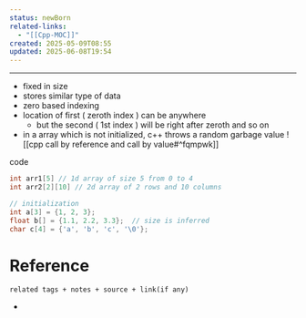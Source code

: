 ```yaml
---
status: newBorn
related-links:
  - "[[Cpp-MOC]]"
created: 2025-05-09T08:55
updated: 2025-06-08T19:54
---
```

---

- fixed in size
- stores similar type of data
- zero based indexing
- location of first ( zeroth index ) can be anywhere
	- but the second ( 1st index ) will be right after zeroth and so on
- in a array which is not initialized, c++ throws a random garbage value
![[cpp call by reference and call by value#^fqmpwk]]



code
```cpp
int arr1[5] // 1d array of size 5 from 0 to 4
int arr2[2][10] // 2d array of 2 rows and 10 columns

// initialization
int a[3] = {1, 2, 3};
float b[] = {1.1, 2.2, 3.3};  // size is inferred
char c[4] = {'a', 'b', 'c', '\0'};

```



# Reference
`related tags + notes + source + link(if any)`
 

- 